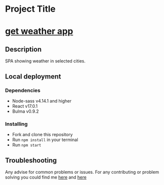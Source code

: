 # Project Title

# [get weather app](https://Layrovell.github.io/weather-app)

## Description

SPA showing weather in selected cities.

## Local deployment

### Dependencies
* Node-sass v4.14.1 and higher
* React v17.0.1
* Bulma v0.9.2

### Installing
* Fork and clone this repository
* Run `npm install` in your terminal
* Run `npm start`

## Troubleshooting

Any advise for common problems or issues.
For any contributing or problem solving you could find me [here]() and [here]()

